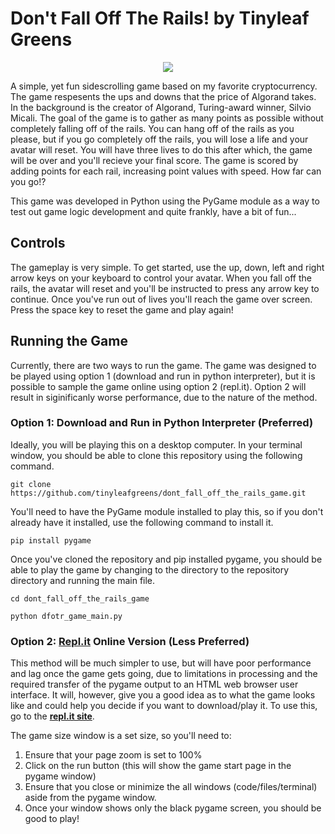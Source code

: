 # Don't Fall Off The Rails! by Tinyleaf Greens #

<p align="center">
  <img src="https://user-images.githubusercontent.com/87482570/168091209-bbfac212-a413-4e03-84b6-c7dada0cef1b.jpg"/>
</p>

A simple, yet fun sidescrolling game based on my favorite cryptocurrency. The game respesents the ups and downs that the price of Algorand takes. In the background is the creator of Algorand, Turing-award winner, Silvio Micali. The goal of the game is to gather as many points as possible without completely falling off of the rails. You can hang off of the rails as you please, but if you go completely off the rails, you will lose a life and your avatar will reset. You will have three lives to do this after which, the game will be over and you'll recieve your final score. The game is scored by adding points for each rail, increasing point values with speed. How far can you go!?

This game was developed in Python using the PyGame module as a way to test out game logic development and quite frankly, have a bit of fun... 

## Controls ##
The gameplay is very simple. To get started, use the up, down, left and right arrow keys on your keyboard to control your avatar. When you fall off the rails, the avatar will reset and you'll be instructed to press any arrow key to continue. Once you've run out of lives you'll reach the game over screen. Press the space key to reset the game and play again!

## Running the Game ##

Currently, there are two ways to run the game. The game was designed to be played using option 1 (download and run in python interpreter), but it is possible to sample the game online using option 2 (repl.it). Option 2 will result in siginificanly worse performance, due to the nature of the method.

### Option 1: Download and Run in Python Interpreter (Preferred) ###

Ideally, you will be playing this on a desktop computer. In your terminal window, you should be able to clone this repository using the following command.

`git clone https://github.com/tinyleafgreens/dont_fall_off_the_rails_game.git`

You'll need to have the PyGame module installed to play this, so if you don't already have it installed, use the following command to install it.

`pip install pygame`

Once you've cloned the repository and pip installed pygame, you should be able to play the game by changing to the directory to the repository directory and running the main file.

`cd dont_fall_off_the_rails_game`

`python dfotr_game_main.py`

### Option 2: [Repl.it](https://replit.com/@tinyleafgreens/DontFallOffTheRailsGame#main.py "repl.it link") Online Version (Less Preferred) ###

This method will be much simpler to use, but will have poor performance and lag once the game gets going, due to limitations in processing and the required transfer of the pygame output to an HTML web browser user interface. It will, however, give you a good idea as to what the game looks like and could help you decide if you want to download/play it. To use this, go to the [**repl.it site**](https://replit.com/@tinyleafgreens/DontFallOffTheRailsGame#main.py "repl.it link"). 

The game size window is a set size, so you'll need to:
1. Ensure that your page zoom is set to 100% 
2. Click on the run button (this will show the game start page in the pygame window)
3. Ensure that you close or minimize the all windows (code/files/terminal) aside from the pygame window.
4. Once your window shows only the black pygame screen, you should be good to play!

